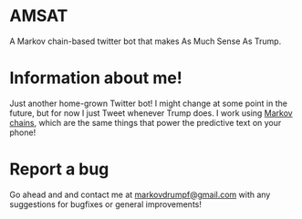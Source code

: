 # AMSAT
A Markov chain-based twitter bot that makes As Much Sense As Trump.

# Information about me!
Just another home-grown Twitter bot! I might change at some point in the future, but for now I just Tweet whenever Trump does.
I work using [Markov chains](https://en.wikipedia.org/wiki/Markov_chain), which are the same things that power the predictive
text on your phone!

# Report a bug
Go ahead and and contact me at markovdrumpf@gmail.com with any suggestions for bugfixes or general improvements!

